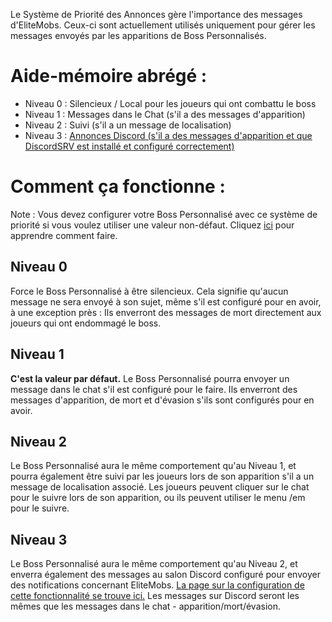 Le Système de Priorité des Annonces gère l'importance des messages d'EliteMobs. Ceux-ci sont actuellement utilisés
uniquement pour gérer les messages envoyés par les apparitions de Boss Personnalisés.

# Aide-mémoire abrégé :

* Niveau 0 : Silencieux / Local pour les joueurs qui ont combattu le boss
* Niveau 1 : Messages dans le Chat (s'il a des messages d'apparition)
* Niveau 2 : Suivi (s'il a un message de localisation)
* Niveau
  3 : [Annonces Discord (s'il a des messages d'apparition et que DiscordSRV est installé et configuré correctement)]($language$/elitemobs/discordsrv.md)

# Comment ça fonctionne :

Note : Vous devez configurer votre Boss Personnalisé avec ce système de priorité si vous voulez utiliser une valeur
non-défaut. Cliquez [ici]($language$/elitemobs/creating_bosses.md&section=announcementpriority) pour apprendre comment
faire.

## Niveau 0

Force le Boss Personnalisé à être silencieux. Cela signifie qu'aucun message ne sera envoyé à son sujet, même s'il est
configuré pour en avoir, à une exception près : Ils enverront des messages de mort directement aux joueurs qui ont
endommagé le boss.

## Niveau 1

**C'est la valeur par défaut.** Le Boss Personnalisé pourra envoyer un message dans le chat s'il est configuré pour le
faire. Ils enverront des messages d'apparition, de mort et d'évasion s'ils sont configurés pour en avoir.

## Niveau 2

Le Boss Personnalisé aura le même comportement qu'au Niveau 1, et pourra également être suivi par les joueurs lors de
son apparition s'il a un message de localisation associé. Les joueurs peuvent cliquer sur le chat pour le suivre lors de
son apparition, ou ils peuvent utiliser le menu /em pour le suivre.

## Niveau 3

Le Boss Personnalisé aura le même comportement qu'au Niveau 2, et enverra également des messages au salon Discord
configuré pour envoyer des notifications concernant
EliteMobs. [La page sur la configuration de cette fonctionnalité se trouve ici.]($language$/elitemobs/discordsrv.md) Les
messages sur Discord seront les mêmes que les messages dans le chat - apparition/mort/évasion.
